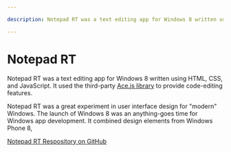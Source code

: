 ```yaml
---

description: Notepad RT was a text editing app for Windows 8 written using HTML, CSS, and JavaScript. It used the third-party Ace library to provide code-editing features.

---
```


# Notepad RT

Notepad RT was a text editing app for Windows 8 written using HTML, CSS, and JavaScript. It used the third-party [Ace.js library](https://ace.c9.io) to provide code-editing features.

Notepad RT was a great experiment in user interface design for "modern" Windows. The launch of Windows 8 was an anything-goes time for Windows app development. It combined design elements from Windows Phone 8, 



[Notepad RT Respository on GitHub](https://github.com/jeffington/Notepad-RT)

